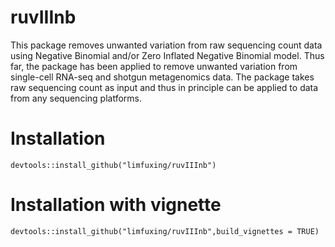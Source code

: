 # ruvIIInb
This package removes unwanted variation from raw sequencing count data using Negative Binomial and/or Zero Inflated Negative Binomial model. Thus far, the package has been applied to remove unwanted variation from single-cell RNA-seq and shotgun metagenomics data. The package takes raw sequencing count as input and thus in principle can be applied to data from any sequencing platforms.

# Installation 
```{r eval=FALSE}
devtools::install_github("limfuxing/ruvIIInb")
```
# Installation with vignette
```{r eval=FALSE}
devtools::install_github("limfuxing/ruvIIInb",build_vignettes = TRUE)
```
